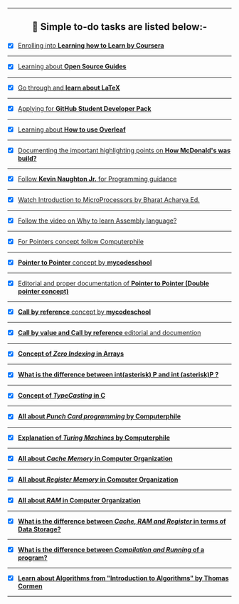 ---------------------------------------------------------------------------------------------------------------------------------------------------------------
## <p align="center"> 🎯 <b>Simple to-do tasks are listed below:- </b> </p> 


- [X] [Enrolling into **Learning how to Learn by Coursera**](https://www.coursera.org/learn/learning-how-to-learn) 
---------------------------------------------------------------------------------------------------------------------------------------------------------------
- [X] [Learning about **Open Source Guides**](https://opensource.guide/)
---------------------------------------------------------------------------------------------------------------------------------------------------------------
- [X] [Go through and **learn about LaTeX**](https://en.wikipedia.org/wiki/LaTeX)
---------------------------------------------------------------------------------------------------------------------------------------------------------------
- [X] [Applying for **GitHub Student Developer Pack**](https://education.github.com/pack)
---------------------------------------------------------------------------------------------------------------------------------------------------------------
- [X] [Learning about **How to use Overleaf**](https://www.overleaf.com/)
---------------------------------------------------------------------------------------------------------------------------------------------------------------
- [X] [Documenting the important highlighting points on **How McDonald's was build?**](https://www.youtube.com/watch?v=fZhjv058j6o   )
---------------------------------------------------------------------------------------------------------------------------------------------------------------
- [X] [Follow **Kevin Naughton Jr.** for Programming guidance](https://www.youtube.com/c/KevinNaughtonJr/playlists)
---------------------------------------------------------------------------------------------------------------------------------------------------------------
- [X] [Watch Introduction to MicroProcessors by Bharat Acharya Ed.](https://www.youtube.com/watch?v=Xl2nWDcy0To)
---------------------------------------------------------------------------------------------------------------------------------------------------------------
- [X] [Follow the video on Why to learn Assembly language?](https://www.youtube.com/watch?v=iYRl50gtprA)
---------------------------------------------------------------------------------------------------------------------------------------------------------------
- [X] [For Pointers concept follow Computerphile](https://www.youtube.com/watch?v=t5NszbIerYc)
---------------------------------------------------------------------------------------------------------------------------------------------------------------
- [X] [**Pointer to Pointer** concept by **mycodeschool**](https://www.youtube.com/watch?v=d3kd5KbGB48)
---------------------------------------------------------------------------------------------------------------------------------------------------------------
- [X] [Editorial and proper documentation of **Pointer to Pointer (Double pointer concept)**](https://www.javatpoint.com/c-pointer-to-pointer)
---------------------------------------------------------------------------------------------------------------------------------------------------------------
- [X] [**Call by reference** concept by **mycodeschool**](https://www.youtube.com/watch?v=LW8Rfh6TzGg)
---------------------------------------------------------------------------------------------------------------------------------------------------------------
- [X] [**Call by value and Call by reference** editorial and documention](https://www.javatpoint.com/call-by-value-and-call-by-reference-in-c)
---------------------------------------------------------------------------------------------------------------------------------------------------------------
- [X] [**Concept of *Zero Indexing* in Arrays**](https://medium.com/swlh/zero-indexed-arrays-f752a47abf65)
---------------------------------------------------------------------------------------------------------------------------------------------------------------
- [X] [**What is the difference between int(asterisk) P and int (asterisk)P ?**](https://stackoverflow.com/questions/5590150/difference-between-int-p-and-int-p-declaration)
---------------------------------------------------------------------------------------------------------------------------------------------------------------
- [X] [**Concept of *TypeCasting* in C**](https://developerinsider.co/type-casting-c-programming/)
---------------------------------------------------------------------------------------------------------------------------------------------------------------
- [X] [**All about *Punch Card programming* by Computerphile**](https://www.youtube.com/watch?v=KG2M4ttzBnY)
---------------------------------------------------------------------------------------------------------------------------------------------------------------
- [X] [**Explanation of *Turing Machines* by Computerphile**](https://www.youtube.com/watch?v=dNRDvLACg5Q)
---------------------------------------------------------------------------------------------------------------------------------------------------------------
- [X] [**All about *Cache Memory* in Computer Organization**](https://www.geeksforgeeks.org/cache-memory-in-computer-organization/)
---------------------------------------------------------------------------------------------------------------------------------------------------------------
- [X] [**All about *Register Memory* in Computer Organization**](https://www.javatpoint.com/register-memory)
---------------------------------------------------------------------------------------------------------------------------------------------------------------
- [X] [**All about *RAM* in Computer Organization**](https://www.tutorialspoint.com/computer_fundamentals/computer_ram.htm)
---------------------------------------------------------------------------------------------------------------------------------------------------------------
- [X] [**What is the difference between *Cache, RAM and Register* in terms of Data Storage?**](https://www.quora.com/What-is-the-difference-between-cache-RAM-and-register-in-terms-of-data-they-store/answer/Ira-J-Perlow)
---------------------------------------------------------------------------------------------------------------------------------------------------------------
- [X] [**What is the difference between *Compilation and Running* of a program?**](https://www.javatpoint.com/compile-time-vs-runtime#:~:text=Compile%2Dtime%20and%20Runtime%20are,executable%20code%20is%20started%20running.)
---------------------------------------------------------------------------------------------------------------------------------------------------------------
- [X] [**Learn about Algorithms from "Introduction to Algorithms" by Thomas Cormen**](https://web.iiit.ac.in/~pratik.kamble/storage/Algorithms/Cormen_Algorithms_3rd.pdf)
---------------------------------------------------------------------------------------------------------------------------------------------------------------
